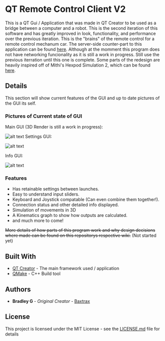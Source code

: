# QT Remote Control Client V2

This is a QT Gui / Application that was made in QT Creator to be used as a bridge between a computer and a robot. This is the second iteration of this software and has greatly improved in look, functionality, and performance over the previous iteration. This is the "brains" of the remote control for a remote control mechanum car. The server-side counter-part to this application can be found [here](https://github.com/baxtrax/QT-Remote-Control-Server). Although at the momment this program does not have networking funcionality as it is still a work in progress. Still use the previous iterration until this one is complete. Some parts of the redesign are heavily inspired off of Mithi's Hexpod Simulation 2, which can be found [here](https://github.com/mithi/hexapod).

## Details

This section will show current features of the GUI and up to date pictures of the GUI its self.

### Pictures of Current state of GUI
Main GUI (3D Render is still a work in progress):

![alt text](https://github.com/baxtrax/QT-Remote-Control-Client_V2/blob/master/GUI-PIC/Showcase.gif)
Settings GUI:

![alt text](https://github.com/baxtrax/QT-Remote-Control-Client_V2/blob/master/GUI-PIC/RemoteControlV2_2.PNG)

Info GUI:

![alt text](https://github.com/baxtrax/QT-Remote-Control-Client_V2/blob/master/GUI-PIC/RemoteControlV2_3.PNG)

### Features
* Has retainable settings between launches.
* Easy to understand input sliders.
* Keyboard and Joystick compatable (Can even combine them together!).
* Connection status and other detailed info displayed.
* Simulation of movements in 3D
* A Kinematics graph to show how outputs are calculated.
* and much more to come!

~~More details of how parts of this program work and why design decisions where made can be found on this repositorys respective wiki.~~ (Not started yet)

## Built With

* [QT Creator](https://www.qt.io/download) - The main framework used / application
* [QMake](https://doc.qt.io/archives/3.3/qmake-manual-2.html) - C++ Build tool

## Authors

* **Bradley G** - *Original Creator* - [Baxtrax](https://github.com/baxtrax)

## License

This project is licensed under the MIT License - see the [LICENSE.md](LICENSE.md) file for details
